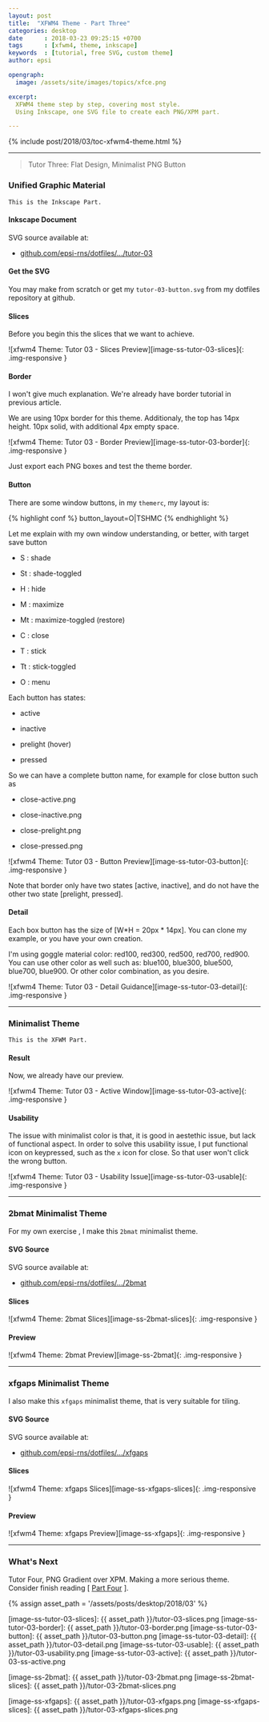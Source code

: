 ```yaml
---
layout: post
title:  "XFWM4 Theme - Part Three"
categories: desktop
date      : 2018-03-23 09:25:15 +0700
tags      : [xfwm4, theme, inkscape]
keywords  : [tutorial, free SVG, custom theme]
author: epsi

opengraph:
  image: /assets/site/images/topics/xfce.png

excerpt:
  XFWM4 theme step by step, covering most style.
  Using Inkscape, one SVG file to create each PNG/XPM part.

---
```


{% include post/2018/03/toc-xfwm4-theme.html %}

-- -- --

> Tutor Three: Flat Design, Minimalist PNG Button

### Unified Graphic Material

	This is the Inkscape Part.

#### Inkscape Document

SVG source available at:

* [github.com/epsi-rns/dotfiles/.../tutor-03][dotfiles-tutor-03]

#### Get the SVG

You may make from scratch or get my <code>tutor-03-button.svg</code> from my dotfiles repository at github.

#### Slices

Before you begin this the slices that we want to achieve.

![xfwm4 Theme: Tutor 03 - Slices Preview][image-ss-tutor-03-slices]{: .img-responsive }

#### Border

I won't give much explanation.
We're already have border tutorial in previous article.

We are using 10px border for this theme.
Additionaly, the top has 14px height.
10px solid, with additional 4px empty space.

![xfwm4 Theme: Tutor 03 - Border Preview][image-ss-tutor-03-border]{: .img-responsive }

Just export each PNG boxes and test the theme border.

#### Button

There are some window buttons, in my <code>themerc</code>, my layout is:

{% highlight conf %}
button_layout=O|TSHMC
{% endhighlight %}

Let me explain with my own window understanding, or better, with target save button

*	S  : shade

*	St : shade-toggled

*	H  : hide

*	M  : maximize

*	Mt : maximize-toggled (restore)

*	C  : close

*	T  : stick

*	Tt : stick-toggled

*	O  : menu

Each button has states:

*	active

*	inactive

*	prelight (hover)

*	pressed

So we can have a complete button name, for example for close button such as

*	close-active.png

*	close-inactive.png

*	close-prelight.png

*	close-pressed.png

![xfwm4 Theme: Tutor 03 - Button Preview][image-ss-tutor-03-button]{: .img-responsive }

Note that border only have two states [active, inactive], and do not have the other two state [prelight, pressed].

#### Detail

Each box button has the size of [W*H = 20px * 14px].
You can clone my example, or you have your own creation.

I'm using goggle material color: red100, red300, red500, red700, red900.
You can use other color as well such as: blue100, blue300, blue500, blue700, blue900.
Or other color combination, as you desire.

![xfwm4 Theme: Tutor 03 - Detail Guidance][image-ss-tutor-03-detail]{: .img-responsive }

-- -- --

### Minimalist Theme

	This is the XFWM Part.

#### Result

Now, we already have our preview.

![xfwm4 Theme: Tutor 03 - Active Window][image-ss-tutor-03-active]{: .img-responsive }

#### Usability

The issue with minimalist color is that,
it is good in aestethic issue, but lack of functional aspect.
In order to solve this usability issue, I put functional icon on keypressed,
such as the <code>x</code> icon for close.
So that user won't click the wrong button.

![xfwm4 Theme: Tutor 03 - Usability Issue][image-ss-tutor-03-usable]{: .img-responsive }

-- -- --

### 2bmat Minimalist Theme

For my own exercise , I make this <code>2bmat</code> minimalist theme.

#### SVG Source

SVG source available at:

* [github.com/epsi-rns/dotfiles/.../2bmat][dotfiles-2bmat]

#### Slices

![xfwm4 Theme: 2bmat Slices][image-ss-2bmat-slices]{: .img-responsive }


#### Preview

![xfwm4 Theme: 2bmat Preview][image-ss-2bmat]{: .img-responsive }

-- -- --

### xfgaps Minimalist Theme

I also make this <code>xfgaps</code> minimalist theme, that is very suitable for tiling.

#### SVG Source

SVG source available at:

* [github.com/epsi-rns/dotfiles/.../xfgaps][dotfiles-xfgaps]

#### Slices

![xfwm4 Theme: xfgaps Slices][image-ss-xfgaps-slices]{: .img-responsive }


#### Preview

![xfwm4 Theme: xfgaps Preview][image-ss-xfgaps]{: .img-responsive }

-- -- --

### What's Next

Tutor Four, PNG Gradient over XPM.
Making a more serious theme.
Consider finish reading [ [Part Four][local-part-four] ].

[//]: <> ( -- -- -- links below -- -- -- )
{% assign asset_path = '/assets/posts/desktop/2018/03' %}

[dotfiles-tutor-03]:  https://gitlab.com/epsi-rns/dotfiles/tree/master/xfce4/themes/tutor-03
[dotfiles-2bmat]:     https://gitlab.com/epsi-rns/dotfiles/tree/master/xfce4/themes/2bmat
[dotfiles-xfgaps]:    https://gitlab.com/epsi-rns/dotfiles/tree/master/xfce4/themes/xfgaps

[local-part-four]:	/desktop/2018/03/24/xfwm4-theme.html

[image-ss-tutor-03-slices]:   {{ asset_path }}/tutor-03-slices.png
[image-ss-tutor-03-border]:   {{ asset_path }}/tutor-03-border.png
[image-ss-tutor-03-button]:   {{ asset_path }}/tutor-03-button.png
[image-ss-tutor-03-detail]:   {{ asset_path }}/tutor-03-detail.png
[image-ss-tutor-03-usable]:   {{ asset_path }}/tutor-03-usability.png
[image-ss-tutor-03-active]:   {{ asset_path }}/tutor-03-ss-active.png

[image-ss-2bmat]:         {{ asset_path }}/tutor-03-2bmat.png
[image-ss-2bmat-slices]:  {{ asset_path }}/tutor-03-2bmat-slices.png

[image-ss-xfgaps]:        {{ asset_path }}/tutor-03-xfgaps.png
[image-ss-xfgaps-slices]: {{ asset_path }}/tutor-03-xfgaps-slices.png
